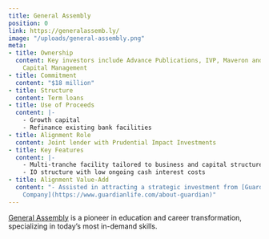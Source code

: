 ```yaml
---
title: General Assembly
position: 0
link: https://generalassemb.ly/
image: "/uploads/general-assembly.png"
meta:
- title: Ownership
  content: Key investors include Advance Publications, IVP, Maveron and Wellington
    Capital Management
- title: Commitment
  content: "$18 million"
- title: Structure
  content: Term loans
- title: Use of Proceeds
  content: |-
    - Growth capital
    - Refinance existing bank facilities
- title: Alignment Role
  content: Joint lender with Prudential Impact Investments
- title: Key Features
  content: |-
    - Multi-tranche facility tailored to business and capital structure milestones
    - IO structure with low ongoing cash interest costs
- title: Alignment Value-Add
  content: "- Assisted in attracting a strategic investment from [Guardian Life Insurance
    Company](https://www.guardianlife.com/about-guardian)"
---
```


[General Assembly](https://generalassemb.ly/) is a pioneer in education and career transformation, specializing in today’s most in-demand skills.
